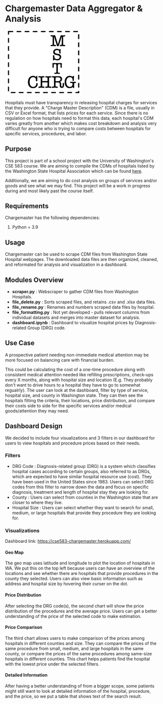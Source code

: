 # Chargemaster Data Aggregator & Analysis

<p align="left"><img src="https://github.com/Chargemaster/ChargeMaster_Data_Aggregator/blob/3ba46778eb2950c838ad184406542957a1ed75a7/docs/Screen%20Shot%202021-12-06%20at%209.08.21%20PM.png" width=250 alt="chargemaster logo"/></p>



Hospitals must have transparency in releasing hospital charges for services that they provide. A "Charge Master Description" (CDM) is a file, usually in CSV or Excel format, that lists prices for each service. Since there is no regulation on how hospitals need to format this data, each hospital's CDM varies greatly from another which makes cost breakdown and analysis very difficult for anyone who is trying to compare costs between hospitals for specific services, procedures, and labor. 

## Purpose
This project is part of a school project with the University of Washington's CSE 583 course. We are aiming to compile the CDMs of hospitals listed by the Washington State Hospital Association which can be found [here](https://www.wsha.org/our-members/member-listing/#non-hospital-member-list). 

Additionally, we are aiming to do cost analysis on groups of services and/or goods and see what we may find. This project will be a work in progress during and most likely past the course itself.

## Requirements

Chargemaster has the following dependencies: 
1. Python = 3.9

## Usage

Chargemaster can be used to scrape CDM files from Washington State Hospital webpages. The downloaded data files are then organized, cleaned, and reformated for analysis and visualization in a dashboard.

## Modules Overview

 * __scraper.py__         :  Webscraper to gather CDM files from Washington Hospitals.
 * __file_delete.py__        :  Sorts scraped files, and retains .csv and .xlsx data files.
 * __file_rename.py__      :  Renames and numbers scraped data files by hospital.
 * __file_formatting.py__  : Not yet developed - pulls relevant columns from individual datasets and merges into master dataset for analysis.
 * __dashboard.ipynb__   :  Dashboard to visualize hospital prices by Diagnosis-related Group (DRG) code.

## Use Case

A prospective patient needing non-immediate medical attention may be more focused on balancing care with financial burden.

This could be calculating the cost of a one-time procedure along with consistent medical attention needed like refilling prescriptions, check-ups every X months, along with hospital size and location (E.g. They probably don't want to drive hours to a hospital they have to go to somewhat regualrly). The user can look at the dashboard, filter by type of service, hospital size, and county in Washington state. They can then see the hospitals fitting the criteria, their locations, price distribution, and compare their costs side to side for the specific services and/or medical goods/attention they may need.

## Dashboard Design

We decided to include four visualizations and 3 filters in our dashboard for users to view hospitals and procedure prices based on their needs. 

### Filters

 * DRG Code  :  Diagnosis-related group (DRG) is a system which classifies hospital cases according to certain groups, also referred to as DRGs, which are expected to have similar hospital resource use (cost). They have been used in the United States since 1983. Users can select DRG codes from this filter to narrow down the data and focus on specific diagnosis, treatment and length of hospital stay they are looking for.
 * County   :  Users can select from counties in the Washington state that are closer to where they live.
 * Hospital Size   :  Users can select whether they want to search for small, medium, or large hospitals that provide they procedure they are looking for.


### Visualizations

Dashboard link: https://cse583-chargemaster.herokuapp.com/

#### Geo Map

The geo map uses latitude and longitude to plot the location of hospitals in WA. We put this on the top left because users can have an overview of the locations and see whether there are hospitals that provide procedures in the county they selected. Users can also view basic information such as address and hospital size by hovering their curser on the dot. 

#### Price Distribution

After selecting the DRG code(s), the second chart will show the price distribution of the procedures and the average price. Users can get a better understanding of the price of the selected code to make estimation.

#### Price Comparison

The third chart allows users to make comparison of the prices among hospitals in different counties and size. They can compare the prices of the same procedure from small, medium, and large hospitals in the same county, or compare the prices of the same procedures among same-size hospitals in different counties. This chart helps patients find the hospital with the lowest price under the selected filters.

#### Detailed Information

After having a better understanding of from a bigger scope, some patients might still want to look at detailed information of the hospital, procedure, and the price, so we put a table that shows text of the search result.